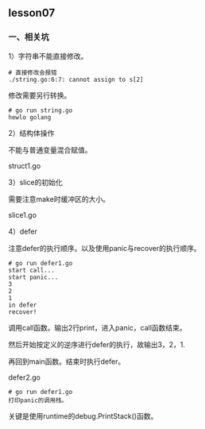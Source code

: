 
## lesson07

### 一、相关坑

1）字符串不能直接修改。

```shell
# 直接修改会报错
./string.go:6:7: cannot assign to s[2]
```

修改需要另行转换。
```shell
# go run string.go
hewlo golang
```


2）结构体操作

不能与普通变量混合赋值。

struct1.go



3）slice的初始化

需要注意make时缓冲区的大小。

slice1.go



4）defer

注意defer的执行顺序。以及使用panic与recover的执行顺序。

```shell
# go run defer1.go
start call...
start panic...
3
2
1
in defer
recover!
```

调用call函数。输出2行print，进入panic，call函数结束。

然后开始按定义的逆序进行defer的执行，故输出3，2，1.

再回到main函数。结束时执行defer。

defer2.go

```shell
# go run defer1.go
打印panic的调用栈。
```

关键是使用runtime的debug.PrintStack()函数。


